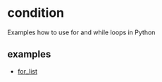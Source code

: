 # condition
Examples how to use for and while loops in Python


## examples
+ [for_list](for_list.ipynb)

